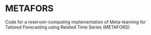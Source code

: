 # METAFORS
Code for a reservoir-computing implementation of Meta-learning for Tailored Forecasting using Related Time Series (METAFORS)
